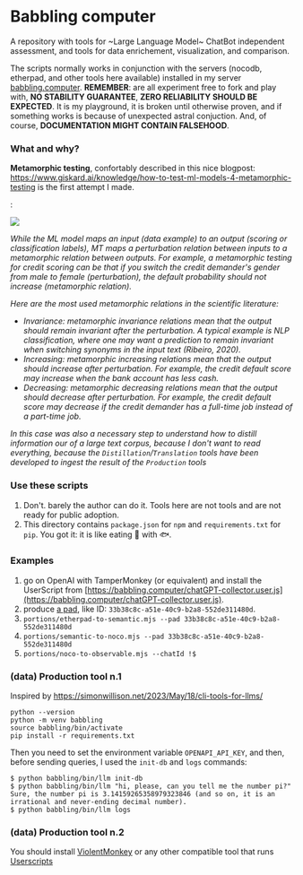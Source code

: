 # Babbling computer

A repository with tools for ~Large Language Model~ ChatBot independent assessment, and tools for data enrichement, visualization, and comparison.

The scripts normally works in conjunction with the servers (nocodb, etherpad, and other tools here available) installed in my server [babbling.computer](https://babbling.computer). **REMEMBER**: are all experiment free to fork and play with, **NO STABILITY GUARANTEE**, **ZERO RELIABILITY SHOULD BE EXPECTED**. It is my playground, it is broken until otherwise proven, and if something works is because of unexpected astral conjuction. And, of course, **DOCUMENTATION MIGHT CONTAIN FALSEHOOD**.

### What and why?

**Metamorphic testing**, confortably described in this nice blogpost: https://www.giskard.ai/knowledge/how-to-test-ml-models-4-metamorphic-testing is the first attempt I made.

**<quoting>**:

![](https://uploads-ssl.webflow.com/601d6f7e527cf16fd11a1aae/62d8824c19313d6e4bbc7b6a_Metamorphic%20testing.jpg)

_While the ML model maps an input (data example) to an output (scoring or classification labels), MT maps a perturbation relation between inputs to a metamorphic relation between outputs. For example, a metamorphic testing for credit scoring can be that if you switch the credit demander's gender from male to female (perturbation), the default probability should not increase (metamorphic relation)._

_Here are the most used metamorphic relations in the scientific literature:_

* _Invariance: metamorphic invariance relations mean that the output should remain invariant after the perturbation. A typical example is NLP classification, where one may want a prediction to remain invariant when switching synonyms in the input text (Ribeiro, 2020)._
* _Increasing: metamorphic increasing relations mean that the output should increase after perturbation. For example, the credit default score may increase when the bank account has less cash._
* _Decreasing: metamorphic decreasing relations mean that the output should decrease after perturbation. For example, the credit default score may decrease if the credit demander has a full-time job instead of a part-time job._

_In this case was also a necessary step to understand how to _distill_ information our of a large text corpus, because I don't want to read everything, because the `Distillation`/`Translation` tools have been developed to ingest the result of the `Production` tools_

**</quoting>**


### Use these scripts

1. Don't. barely the author can do it. Tools here are not tools and are not ready for public adoption.
2. This directory contains `package.json` for `npm` and `requirements.txt` for `pip`. You got it: it is like eating 🍫 with 🐟.

### Examples

1. go on OpenAI with TamperMonkey (or equivalent) and install the UserScript from [https://babbling.computer/chatGPT-collector.user.js](https://babbling.computer/chatGPT-collector.user.js).
2. produce [a pad](https://babbling.computer/p/33b38c8c-a51e-40c9-b2a8-552de311480d), like ID: `33b38c8c-a51e-40c9-b2a8-552de311480d`.
3. `portions/etherpad-to-semantic.mjs --pad 33b38c8c-a51e-40c9-b2a8-552de311480d`
4. `portions/semantic-to-noco.mjs --pad 33b38c8c-a51e-40c9-b2a8-552de311480d`
5. `portions/noco-to-observable.mjs --chatId !$`

### (data) Production tool n.1

Inspired by https://simonwillison.net/2023/May/18/cli-tools-for-llms/

```
python --version
python -m venv babbling
source babbling/bin/activate
pip install -r requirements.txt
```

Then you need to set the environment variable `OPENAPI_API_KEY`, and then, before sending queries, I used the `init-db` and `logs` commands:

```
$ python babbling/bin/llm init-db
$ python babbling/bin/llm "hi, please, can you tell me the number pi?"
Sure, the number pi is 3.14159265358979323846 (and so on, it is an irrational and never-ending decimal number).
$ python babbling/bin/llm logs
```

### (data) Production tool n.2

You should install [ViolentMonkey](https://violentmonkey.github.io/) or any other compatible tool that runs [Userscripts](https://en.wikipedia.org/wiki/Userscript)


